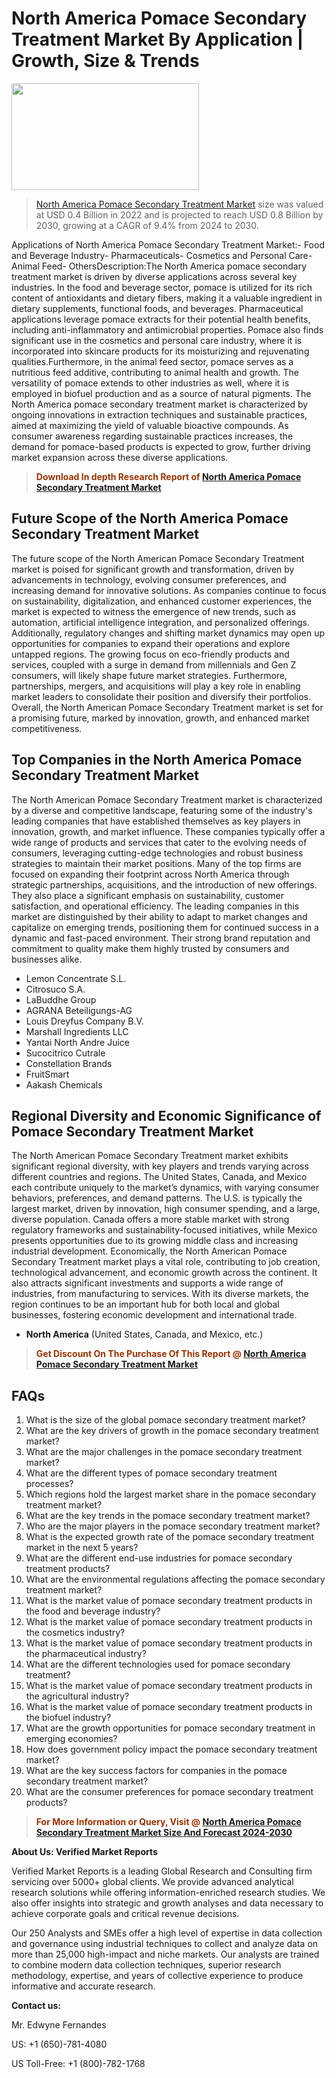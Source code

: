 <p><h1>North America Pomace Secondary Treatment Market By Application | Growth, Size & Trends</h1><p><img class="aligncenter size-medium wp-image-105565" src="https://ffe5etoiles.com/wp-content/uploads/2025/01/MST7-300x171.png" alt="" width="300" height="171" /></p><blockquote><p><a href="https://www.verifiedmarketreports.com/download-sample/?rid=354598&utm_source=Github-NA&utm_medium=385" target="_blank">North America Pomace Secondary Treatment Market</a> size was valued at USD 0.4 Billion in 2022 and is projected to reach USD 0.8 Billion by 2030, growing at a CAGR of 9.4% from 2024 to 2030.</p></blockquote>Applications of North America Pomace Secondary Treatment Market:- Food and Beverage Industry- Pharmaceuticals- Cosmetics and Personal Care- Animal Feed- OthersDescription:The North America pomace secondary treatment market is driven by diverse applications across several key industries. In the food and beverage sector, pomace is utilized for its rich content of antioxidants and dietary fibers, making it a valuable ingredient in dietary supplements, functional foods, and beverages. Pharmaceutical applications leverage pomace extracts for their potential health benefits, including anti-inflammatory and antimicrobial properties. Pomace also finds significant use in the cosmetics and personal care industry, where it is incorporated into skincare products for its moisturizing and rejuvenating qualities.Furthermore, in the animal feed sector, pomace serves as a nutritious feed additive, contributing to animal health and growth. The versatility of pomace extends to other industries as well, where it is employed in biofuel production and as a source of natural pigments. The North America pomace secondary treatment market is characterized by ongoing innovations in extraction techniques and sustainable practices, aimed at maximizing the yield of valuable bioactive compounds. As consumer awareness regarding sustainable practices increases, the demand for pomace-based products is expected to grow, further driving market expansion across these diverse applications.</p><blockquote><p><span style="color: #993300;"><strong>Download In depth Research Report of <a href="https://www.verifiedmarketreports.com/download-sample/?rid=354598&utm_source=Github-NA&utm_medium=385">North America Pomace Secondary Treatment Market</a></strong></span></p></blockquote><h2>Future Scope of the North America Pomace Secondary Treatment Market</h2><p>The future scope of the North American Pomace Secondary Treatment market is poised for significant growth and transformation, driven by advancements in technology, evolving consumer preferences, and increasing demand for innovative solutions. As companies continue to focus on sustainability, digitalization, and enhanced customer experiences, the market is expected to witness the emergence of new trends, such as automation, artificial intelligence integration, and personalized offerings. Additionally, regulatory changes and shifting market dynamics may open up opportunities for companies to expand their operations and explore untapped regions. The growing focus on eco-friendly products and services, coupled with a surge in demand from millennials and Gen Z consumers, will likely shape future market strategies. Furthermore, partnerships, mergers, and acquisitions will play a key role in enabling market leaders to consolidate their position and diversify their portfolios. Overall, the North American Pomace Secondary Treatment market is set for a promising future, marked by innovation, growth, and enhanced market competitiveness.</p><h2>Top Companies in the North America Pomace Secondary Treatment Market</h2><p>The North American Pomace Secondary Treatment market is characterized by a diverse and competitive landscape, featuring some of the industry's leading companies that have established themselves as key players in innovation, growth, and market influence. These companies typically offer a wide range of products and services that cater to the evolving needs of consumers, leveraging cutting-edge technologies and robust business strategies to maintain their market positions. Many of the top firms are focused on expanding their footprint across North America through strategic partnerships, acquisitions, and the introduction of new offerings. They also place a significant emphasis on sustainability, customer satisfaction, and operational efficiency. The leading companies in this market are distinguished by their ability to adapt to market changes and capitalize on emerging trends, positioning them for continued success in a dynamic and fast-paced environment. Their strong brand reputation and commitment to quality make them highly trusted by consumers and businesses alike.</p><p><ul><li>Lemon Concentrate S.L. </li><li> Citrosuco S.A. </li><li> LaBuddhe Group </li><li> AGRANA Beteiligungs-AG </li><li> Louis Dreyfus Company B.V. </li><li> Marshall Ingredients LLC </li><li> Yantai North Andre Juice </li><li> Sucocitrico Cutrale </li><li> Constellation Brands </li><li> FruitSmart </li><li> Aakash Chemicals</li></ul></p><h2>Regional Diversity and Economic Significance of Pomace Secondary Treatment Market</h2><p>The North American Pomace Secondary Treatment market exhibits significant regional diversity, with key players and trends varying across different countries and regions. The United States, Canada, and Mexico each contribute uniquely to the market’s dynamics, with varying consumer behaviors, preferences, and demand patterns. The U.S. is typically the largest market, driven by innovation, high consumer spending, and a large, diverse population. Canada offers a more stable market with strong regulatory frameworks and sustainability-focused initiatives, while Mexico presents opportunities due to its growing middle class and increasing industrial development. Economically, the North American Pomace Secondary Treatment market plays a vital role, contributing to job creation, technological advancement, and economic growth across the continent. It also attracts significant investments and supports a wide range of industries, from manufacturing to services. With its diverse markets, the region continues to be an important hub for both local and global businesses, fostering economic development and international trade.</p><ul> <li><strong>North America</strong> (United States, Canada, and Mexico, etc.)</li></ul><blockquote><p><span style="color: #993300;"><strong>Get Discount On The Purchase Of This Report @ <a href="https://www.verifiedmarketreports.com/ask-for-discount/?rid=354598&utm_source=Github-NA&utm_medium=385">North America Pomace Secondary Treatment Market</a></strong></span></p></blockquote><h2>FAQs</h2><p><ol> <li>What is the size of the global pomace secondary treatment market?</div><div></li> <li>What are the key drivers of growth in the pomace secondary treatment market?</div><div></li> <li>What are the major challenges in the pomace secondary treatment market?</div><div></li> <li>What are the different types of pomace secondary treatment processes?</div><div></li> <li>Which regions hold the largest market share in the pomace secondary treatment market?</div><div></li> <li>What are the key trends in the pomace secondary treatment market?</div><div></li> <li>Who are the major players in the pomace secondary treatment market?</div><div></li> <li>What is the expected growth rate of the pomace secondary treatment market in the next 5 years?</div><div></li> <li>What are the different end-use industries for pomace secondary treatment products?</div><div></li> <li>What are the environmental regulations affecting the pomace secondary treatment market?</div><div></li> <li>What is the market value of pomace secondary treatment products in the food and beverage industry?</div><div></li> <li>What is the market value of pomace secondary treatment products in the cosmetics industry?</div><div></li> <li>What is the market value of pomace secondary treatment products in the pharmaceutical industry?</div><div></li> <li>What are the different technologies used for pomace secondary treatment?</div><div></li> <li>What is the market value of pomace secondary treatment products in the agricultural industry?</div><div></li> <li>What is the market value of pomace secondary treatment products in the biofuel industry?</div><div></li> <li>What are the growth opportunities for pomace secondary treatment in emerging economies?</div><div></li> <li>How does government policy impact the pomace secondary treatment market?</div><div></li> <li>What are the key success factors for companies in the pomace secondary treatment market?</div><div></li> <li>What are the consumer preferences for pomace secondary treatment products?</div><div></li></ol></p><blockquote><p><span style="color: #993300;"><strong>For More Information or Query, Visit @ <a href="https://www.verifiedmarketreports.com/product/pomace-secondary-treatment-market/">North America Pomace Secondary Treatment Market Size And Forecast 2024-2030</a></strong></span></p></blockquote><p><strong>About Us: Verified Market Reports</strong></p><p>Verified Market Reports is a leading Global Research and Consulting firm servicing over 5000+ global clients. We provide advanced analytical research solutions while offering information-enriched research studies. We also offer insights into strategic and growth analyses and data necessary to achieve corporate goals and critical revenue decisions.</p><p>Our 250 Analysts and SMEs offer a high level of expertise in data collection and governance using industrial techniques to collect and analyze data on more than 25,000 high-impact and niche markets. Our analysts are trained to combine modern data collection techniques, superior research methodology, expertise, and years of collective experience to produce informative and accurate research.</p><p><strong>Contact us:</strong></p><p>Mr. Edwyne Fernandes</p><p>US: +1 (650)-781-4080</p><p>US Toll-Free: +1 (800)-782-1768</p>
